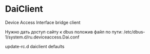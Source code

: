 # DaiClient

Device Access Interface bridge client

 
Нужно дать доступ сайту к dbus положив файл по пути:
/etc/dbus-1/system.d/ru.deviceaccess.Dai.conf

update-rc.d daiclient defaults
